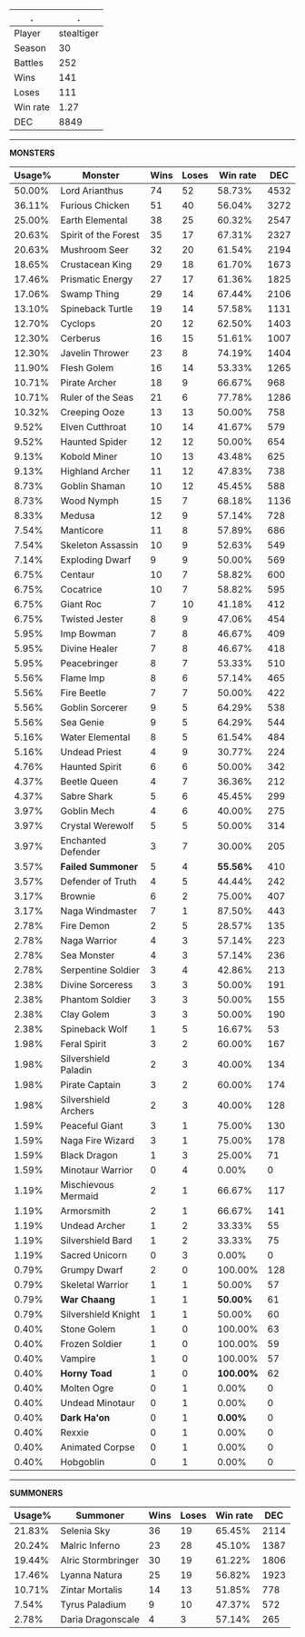 .|.
|-|-
Player|stealtiger
Season|30
Battles|252
Wins|141
Loses|111
Win rate|1.27
DEC|8849

---
**MONSTERS**

Usage%|Monster|Wins|Loses|Win rate|DEC|
-|-|-|-|-|-|
50.00%|Lord Arianthus|74|52|58.73%|4532|
36.11%|Furious Chicken|51|40|56.04%|3272|
25.00%|Earth Elemental|38|25|60.32%|2547|
20.63%|Spirit of the Forest|35|17|67.31%|2327|
20.63%|Mushroom Seer|32|20|61.54%|2194|
18.65%|Crustacean King|29|18|61.70%|1673|
17.46%|Prismatic Energy|27|17|61.36%|1825|
17.06%|Swamp Thing|29|14|67.44%|2106|
13.10%|Spineback Turtle|19|14|57.58%|1131|
12.70%|Cyclops|20|12|62.50%|1403|
12.30%|Cerberus|16|15|51.61%|1007|
12.30%|Javelin Thrower|23|8|74.19%|1404|
11.90%|Flesh Golem|16|14|53.33%|1265|
10.71%|Pirate Archer|18|9|66.67%|968|
10.71%|Ruler of the Seas|21|6|77.78%|1286|
10.32%|Creeping Ooze|13|13|50.00%|758|
9.52%|Elven Cutthroat|10|14|41.67%|579|
9.52%|Haunted Spider|12|12|50.00%|654|
9.13%|Kobold Miner|10|13|43.48%|625|
9.13%|Highland Archer|11|12|47.83%|738|
8.73%|Goblin Shaman|10|12|45.45%|588|
8.73%|Wood Nymph|15|7|68.18%|1136|
8.33%|Medusa|12|9|57.14%|728|
7.54%|Manticore|11|8|57.89%|686|
7.54%|Skeleton Assassin|10|9|52.63%|549|
7.14%|Exploding Dwarf|9|9|50.00%|569|
6.75%|Centaur|10|7|58.82%|600|
6.75%|Cocatrice|10|7|58.82%|595|
6.75%|Giant Roc|7|10|41.18%|412|
6.75%|Twisted Jester|8|9|47.06%|454|
5.95%|Imp Bowman|7|8|46.67%|409|
5.95%|Divine Healer|7|8|46.67%|418|
5.95%|Peacebringer|8|7|53.33%|510|
5.56%|Flame Imp|8|6|57.14%|465|
5.56%|Fire Beetle|7|7|50.00%|422|
5.56%|Goblin Sorcerer|9|5|64.29%|538|
5.56%|Sea Genie|9|5|64.29%|544|
5.16%|Water Elemental|8|5|61.54%|484|
5.16%|Undead Priest|4|9|30.77%|224|
4.76%|Haunted Spirit|6|6|50.00%|342|
4.37%|Beetle Queen|4|7|36.36%|212|
4.37%|Sabre Shark|5|6|45.45%|299|
3.97%|Goblin Mech|4|6|40.00%|275|
3.97%|Crystal Werewolf|5|5|50.00%|314|
3.97%|Enchanted Defender|3|7|30.00%|205|
3.57%|**Failed Summoner**|5|4|**55.56%**|410|
3.57%|Defender of Truth|4|5|44.44%|242|
3.17%|Brownie|6|2|75.00%|407|
3.17%|Naga Windmaster|7|1|87.50%|443|
2.78%|Fire Demon|2|5|28.57%|135|
2.78%|Naga Warrior|4|3|57.14%|223|
2.78%|Sea Monster|4|3|57.14%|236|
2.78%|Serpentine Soldier|3|4|42.86%|213|
2.38%|Divine Sorceress|3|3|50.00%|191|
2.38%|Phantom Soldier|3|3|50.00%|155|
2.38%|Clay Golem|3|3|50.00%|190|
2.38%|Spineback Wolf|1|5|16.67%|53|
1.98%|Feral Spirit|3|2|60.00%|167|
1.98%|Silvershield Paladin|2|3|40.00%|134|
1.98%|Pirate Captain|3|2|60.00%|174|
1.98%|Silvershield Archers|2|3|40.00%|128|
1.59%|Peaceful Giant|3|1|75.00%|130|
1.59%|Naga Fire Wizard|3|1|75.00%|178|
1.59%|Black Dragon|1|3|25.00%|71|
1.59%|Minotaur Warrior|0|4|0.00%|0|
1.19%|Mischievous Mermaid|2|1|66.67%|117|
1.19%|Armorsmith|2|1|66.67%|141|
1.19%|Undead Archer|1|2|33.33%|55|
1.19%|Silvershield Bard|1|2|33.33%|75|
1.19%|Sacred Unicorn|0|3|0.00%|0|
0.79%|Grumpy Dwarf|2|0|100.00%|128|
0.79%|Skeletal Warrior|1|1|50.00%|57|
0.79%|**War Chaang**|1|1|**50.00%**|61|
0.79%|Silvershield Knight|1|1|50.00%|60|
0.40%|Stone Golem|1|0|100.00%|63|
0.40%|Frozen Soldier|1|0|100.00%|59|
0.40%|Vampire|1|0|100.00%|57|
0.40%|**Horny Toad**|1|0|**100.00%**|62|
0.40%|Molten Ogre|0|1|0.00%|0|
0.40%|Undead Minotaur|0|1|0.00%|0|
0.40%|**Dark Ha'on**|0|1|**0.00%**|0|
0.40%|Rexxie|0|1|0.00%|0|
0.40%|Animated Corpse|0|1|0.00%|0|
0.40%|Hobgoblin|0|1|0.00%|0|

---
**SUMMONERS**

Usage%|Summoner|Wins|Loses|Win rate|DEC|
-|-|-|-|-|-|
21.83%|Selenia Sky|36|19|65.45%|2114|
20.24%|Malric Inferno|23|28|45.10%|1387|
19.44%|Alric Stormbringer|30|19|61.22%|1806|
17.46%|Lyanna Natura|25|19|56.82%|1923|
10.71%|Zintar Mortalis|14|13|51.85%|778|
7.54%|Tyrus Paladium|9|10|47.37%|572|
2.78%|Daria Dragonscale|4|3|57.14%|265|
